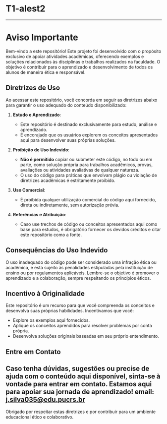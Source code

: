 # T1-alest2
----
# Aviso Importante

Bem-vindo a este repositório! Este projeto foi desenvolvido com o propósito exclusivo de apoiar atividades acadêmicas, oferecendo exemplos e soluções relacionados às disciplinas e trabalhos realizados na faculdade. O objetivo é contribuir para o aprendizado e desenvolvimento de todos os alunos de maneira ética e responsável.

## Diretrizes de Uso

Ao acessar este repositório, você concorda em seguir as diretrizes abaixo para garantir o uso adequado do conteúdo disponibilizado:

1. **Estudo e Aprendizado**: 
   - Este repositório é destinado exclusivamente para estudo, análise e aprendizado. 
   - É encorajado que os usuários explorem os conceitos apresentados aqui para desenvolver suas próprias soluções.

2. **Proibição de Uso Indevido**:
   - **Não é permitido** copiar ou submeter este código, no todo ou em parte, como solução própria para trabalhos acadêmicos, provas, avaliações ou atividades avaliativas de qualquer natureza.
   - O uso do código para práticas que envolvam plágio ou violação de diretrizes acadêmicas é estritamente proibido.

3. **Uso Comercial**:
   - É proibida qualquer utilização comercial do código aqui fornecido, direta ou indiretamente, sem autorização prévia.

4. **Referências e Atribuição**:
   - Caso use trechos de código ou conceitos apresentados aqui como base para estudos, é obrigatório fornecer os devidos créditos e citar este repositório como a fonte.

## Consequências do Uso Indevido

O uso inadequado do código pode ser considerado uma infração ética ou acadêmica, e está sujeito às penalidades estipuladas pela instituição de ensino ou por regulamentos aplicáveis. Lembre-se o objetivo é promover o aprendizado e a colaboração, sempre respeitando os princípios éticos.

## Incentivo à Originalidade

Este repositório é um recurso para que você compreenda os conceitos e desenvolva suas próprias habilidades. Incentivamos que você:
- Explore os exemplos aqui fornecidos.
- Aplique os conceitos aprendidos para resolver problemas por conta própria.
- Desenvolva soluções originais baseadas em seu próprio entendimento.

## Entre em Contato

Caso tenha dúvidas, sugestões ou precise de ajuda com o conteúdo aqui disponível, sinta-se à vontade para entrar em contato. Estamos aqui para apoiar sua jornada de aprendizado!
email: j.silva035@edu.pucrs.br
---

Obrigado por respeitar estas diretrizes e por contribuir para um ambiente educacional ético e colaborativo.
